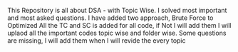 This Repository is all about DSA - with Topic Wise.
I solved most important and most asked questions.
I have added two approach, Brute Force to Optimized
All the TC and SC is added for all code, if Not I will add them
I will uplaod all the important codes topic wise and folder wise. 
Some questions are missing, I will add them when I will revide the every topic
